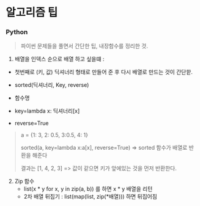 # 알고리즘 팁

### Python

> 파이썬 문제들을 풀면서 간단한 팁, 내장함수를 정리한 것.



1.  배열을 인덱스 순으로 배열 하고 싶을떄 :

   - 첫번째로 (키, 값) 딕셔너리 형태로 만들어 준 후 다시 배열로 만드는 것이 간단핟. 

   - sorted(딕셔너리, Key, reverse) 

   - 함수명
   - key=lambda x: 딕셔너리[x]
   - reverse=True

   > a = {1: 3, 2: 0.5, 3:0.5, 4: 1}
   >
   > sorted(a, key=lambda x:a[x], reverse=True) => sorted 함수가 배열로 반환을 해준다
   >
   > 결과는 [1, 4, 2, 3] => 값이 같으면 키가 앞에있는 것을 먼저 반환한다.

2. Zip 함수 
   -  list(x * y for x, y in zip(a, b)) 를 하면 x * y 배열을 리턴
   - 2차 배열 뒤집기 : list(map(list, zip(*배열))) 하면 뒤집어짐